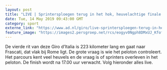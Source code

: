 ```yaml
---
layout: post
title: "LIVE | Sprintersploegen terug in het hok, heuvelachtige finale op komst"
date: Tue, 14 May 2019 09:43:00 GMT
category: sport
externe_link: "https://www.ad.nl/giro/live-sprintersploegen-terug-in-het-hok-heuvelachtige-finale-op-komst~a415c36c/"
feature_image: "https://images2.persgroep.net/rcs/eogyv0Ngph8DMxUJ_KfoftU1A04/diocontent/148345383/_fitwidth/400/?appId=21791a8992982cd8da851550a453bd7f&quality=0.7"
---
```


De vierde rit van deze Giro d’Italia is 223 kilometer lang en gaat naar Frascati, dat vlak bij Rome ligt. De grote vraag is wie het peloton controleert. Het parcours kent veel heuvels en de vraag is of sprinters overleven in het peloton. De finish wordt na 17.00 uur verwacht. Volg hieronder alles live.
